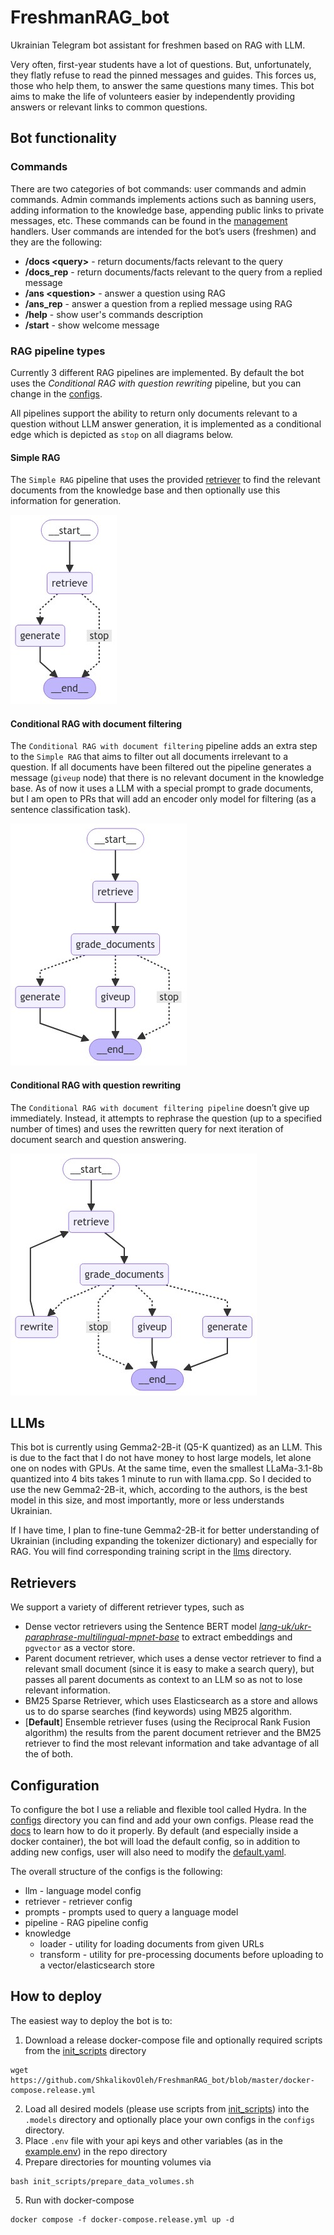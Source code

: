 # FreshmanRAG_bot
Ukrainian Telegram bot assistant for freshmen based on RAG with LLM.

Very often, first-year students have a lot of questions. But, unfortunately, they flatly refuse to read the pinned messages and guides. This forces us, those who help them, to answer the same questions many times. This bot aims to make the life of volunteers easier by independently providing answers or relevant links to common questions.

## Bot functionality

### Commands
There are two categories of bot commands: user commands and admin commands. Admin commands implements actions such as banning users, adding information to the knowledge base, appending public links to private messages, etc. These commands can be found in the [management](./bot/handlers/management.py) handlers. User commands are intended for the bot’s users (freshmen) and they are the following:
+ **/docs \<query\>** - return documents/facts relevant to the query
+ **/docs_rep** - return documents/facts relevant to the query from a replied message
+ **/ans \<question\>** - answer a question using RAG
+ **/ans_rep** - answer a question from a replied message using RAG
+ **/help** - show user's commands description
+ **/start** - show welcome message

### RAG pipeline types
Currently 3 different RAG pipelines are implemented. By default the bot uses the *Conditional RAG with question rewriting* pipeline, but you can change in the [configs](#configuration).

All pipelines support the ability to return only documents relevant to a question without LLM answer generation, it is implemented as a conditional edge which is depicted as `stop` on all diagrams below.

#### Simple RAG
The `Simple RAG` pipeline that uses the provided [retriever](#retrievers) to find the relevant documents from the knowledge base and then optionally use this information for generation.

![Simple RAG](assets/simple_rag.png)

#### Conditional RAG with document filtering
The `Conditional RAG with document filtering` pipeline adds an extra step to the `Simple RAG` that aims to filter out all documents irrelevant to a question. If all documents have been filtered out the pipeline generates a message (`giveup` node) that there is no relevant document in the knowledge base. As of now it uses a LLM with a special prompt to grade documents, but I am open to PRs that will add an encoder only model for filtering (as a sentence classification task).

![Conditional RAG with document filtering](assets/rag_with_filtering.png)

#### Conditional RAG with question rewriting
The `Conditional RAG with document filtering pipeline` doesn’t give up immediately. Instead, it attempts to rephrase the question (up to a specified number of times) and uses the rewritten query for next iteration of document search and question answering.

![Conditional RAG with question rewriting](assets/rag_with_question_rewriting.png)

## LLMs
This bot is currently using Gemma2-2B-it (Q5-K quantized) as an LLM. This is due to the fact that I do not have money to host large models, let alone one on nodes with GPUs. At the same time, even the smallest LLaMa-3.1-8b quantized into 4 bits takes 1 minute to run with llama.cpp. So I decided to use the new Gemma2-2B-it, which, according to the authors, is the best model in this size, and most importantly, more or less understands Ukrainian.

If I have time, I plan to fine-tune Gemma2-2B-it for better understanding of Ukrainian (including expanding the tokenizer dictionary) and especially for RAG. You will find corresponding training script in the [llms](./llms/) directory.

## Retrievers
We support a variety of different retriever types, such as
- Dense vector retrievers using the Sentence BERT model [*lang-uk/ukr-paraphrase-multilingual-mpnet-base*](https://huggingface.co/lang-uk/ukr-paraphrase-multilingual-mpnet-base) to extract embeddings and `pgvector` as a vector store.
- Parent document retriever, which uses a dense vector retriever to find a relevant small document (since it is easy to make a search query), but passes all parent documents as context to an LLM so as not to lose relevant information.
- BM25 Sparse Retriever, which uses Elasticsearch as a store and allows us to do sparse searches (find keywords) using MB25 algorithm.
- [**Default**] Ensemble retriever fuses (using the Reciprocal Rank Fusion algorithm) the results from the parent document retriever and the BM25 retriever to find the most relevant information and take advantage of all the of both.

## Configuration
To configure the bot I use a reliable and flexible tool called Hydra. In the [configs](./configs/) directory you can find and add your own configs. Please read the [docs](https://hydra.cc/docs/1.3/intro/) to learn how to do it properly. By default (and especially inside a docker container), the bot will load the default config, so in addition to adding new configs, user will also need to modify the [default.yaml](./configs/default.yaml).

The overall structure of the configs is the following:
- llm - language model config
- retriever - retriever config
- prompts - prompts used  to query a language model
- pipeline - RAG pipeline config
- knowledge
    - loader - utility for loading documents from given URLs
    - transform - utility for pre-processing documents before uploading to a vector/elasticsearch store

## How to deploy
The easiest way to deploy the bot is to:
1. Download a release docker-compose file and optionally required scripts from the [init_scripts](./init_scripts/) directory
```
wget https://github.com/ShkalikovOleh/FreshmanRAG_bot/blob/master/docker-compose.release.yml
```
2. Load all desired models (please use scripts from [init_scripts](./init_scripts/)) into the `.models` directory and optionally place your own configs in the `configs` directory.
3. Place `.env` file with your api keys and other variables (as in the [example.env](./example.env)) in the repo directory
4. Prepare directories for mounting volumes via
```
bash init_scripts/prepare_data_volumes.sh
```
5. Run with docker-compose
```
docker compose -f docker-compose.release.yml up -d
```